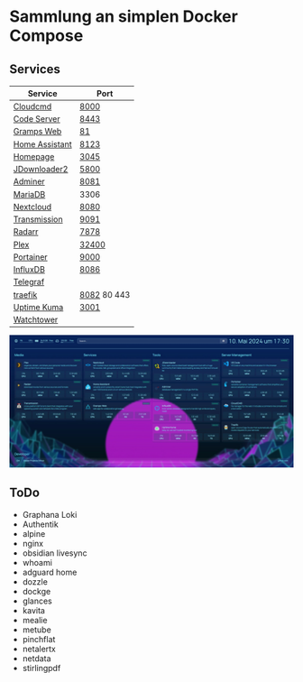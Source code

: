# Sammlung an simplen Docker Compose

## Services

| Service | Port |
|-|-|
| [Cloudcmd](https://cloudcmd.io/) | [8000](http://localhost:8000) |
| [Code Server](https://github.com/linuxserver/docker-code-server) | [8443](http://localhost:8443) |
| [Gramps Web](https://www.grampsweb.org/) | [81](http://localhost:81) |
| [Home Assistant](https://www.home-assistant.io/) | [8123](http://localhost:8123) |
| [Homepage](https://gethomepage.dev) | [3045](http://localhost:3045) |
| [JDownloader2](https://jdownloader.org/jdownloader2) | [5800](http://localhost:5800) |
| [Adminer](https://www.adminer.org/) | [8081](http://localhost:8081) |
| [MariaDB](https://mariadb.org/) | 3306 |
| [Nextcloud](https://github.com/nextcloud/docker) | [8080](http://localhost:8080) |
| [Transmission](https://github.com/linuxserver/docker-transmission) | [9091](http://localhost:9091) |
| [Radarr](https://github.com/linuxserver/docker-radarr) | [7878](http://localhost:7878) |
| [Plex](https://github.com/linuxserver/docker-plex) | [32400](http://localhost:32400) |
| [Portainer](https://www.portainer.io/) | [9000](http://localhost:9000) |
| [InfluxDB](https://www.influxdata.com/) | [8086](http://localhost:8086) |
| [Telegraf](https://www.influxdata.com/time-series-platform/telegraf/) | |
| [traefik](https://doc.traefik.io/traefik/) | [8082](http://localhost:8082) 80 443|
| [Uptime Kuma](https://github.com/louislam/uptime-kuma) | [3001](http://localhost:3001) |
| [Watchtower](https://containrrr.dev/watchtower/) |  |

![homepage](homepage.jpg)

## ToDo

- Graphana Loki
- Authentik
- alpine
- nginx
- obsidian livesync
- whoami
- adguard home
- dozzle
- dockge
- glances
- kavita
- mealie
- metube
- pinchflat
- netalertx
- netdata
- stirlingpdf
